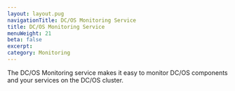 ```yaml
---
layout: layout.pug
navigationTitle: DC/OS Monitoring Service
title: DC/OS Monitoring Service
menuWeight: 21
beta: false
excerpt:
category: Monitoring
---
```


The DC/OS Monitoring service makes it easy to monitor DC/OS components and your services on the DC/OS cluster.
